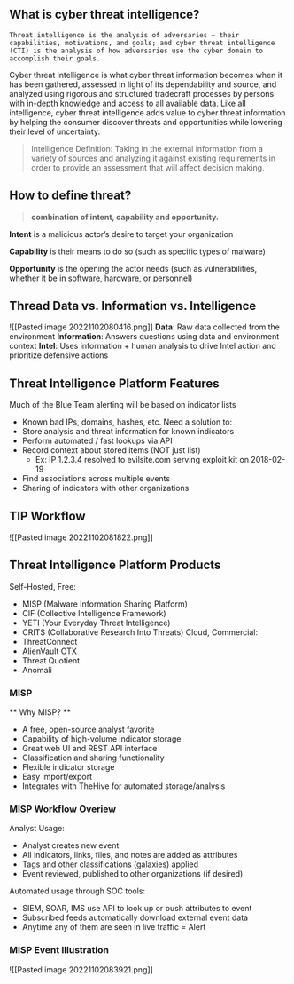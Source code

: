 ## What is cyber threat intelligence?
`Threat intelligence is the analysis of adversaries — their capabilities, motivations, and goals; and cyber threat intelligence (CTI) is the analysis of how adversaries use the cyber domain to accomplish their goals.`

Cyber threat intelligence is what cyber threat information becomes when it has been gathered, assessed in light of its dependability and source, and analyzed using rigorous and structured tradecraft processes by persons with in-depth knowledge and access to all available data. Like all intelligence, cyber threat intelligence adds value to cyber threat information by helping the consumer discover threats and opportunities while lowering their level of uncertainty.

>  Intelligence Definition: Taking in the external information from a variety of sources and analyzing it against existing requirements in order to provide an assessment that will affect decision making.

## How to define threat?
> **combination of intent, capability and opportunity.**

**Intent** is a malicious actor’s desire to target your organization 

**Capability** is their means to do so (such as specific types
of malware)

**Opportunity** is the opening
the actor needs (such as
vulnerabilities, whether it be
in software, hardware, or
personnel)

## Thread Data vs. Information vs. Intelligence
![[Pasted image 20221102080416.png]]
**Data**: Raw data collected from the environment 
**Information**: Answers questions using data and environment context 
**Intel**: Uses information + human analysis to drive Intel action and prioritize defensive actions 

## Threat Intelligence Platform Features 
Much of the Blue Team alerting will be based on indicator lists 
 * Known bad IPs, domains, hashes, etc.
Need a solution to: 
* Store analysis and threat information for known indicators 
* Perform automated / fast lookups via API 
* Record context about stored items (NOT just list)
    * Ex: IP 1.2.3.4 resolved to evilsite.com serving exploit kit on 2018-02-19 
* Find associations across multiple events 
* Sharing of indicators with other organizations 

## TIP Workflow

![[Pasted image 20221102081822.png]]

## Threat Intelligence Platform Products 
Self-Hosted, Free:
* MISP (Malware Information Sharing Platform) 
* CIF (Collective Intelligence Framework) 
* YETI (Your Everyday Threat Intelligence) 
* CRITS (Collaborative Research Into Threats) 
Cloud, Commercial: 
* ThreatConnect 
* AlienVault OTX 
* Threat Quotient 
* Anomali 

### MISP
** Why MISP? **
* A free, open-source analyst favorite 
* Capability of high-volume indicator storage 
* Great web UI and REST API interface 
* Classification and sharing functionality 
* Flexible indicator storage 
* Easy import/export 
* Integrates with TheHive for automated storage/analysis 

### MISP Workflow Overiew
Analyst Usage:
* Analyst creates new event
* All indicators, links, files, and notes are added as attributes
* Tags and other classifications (galaxies) applied
* Event reviewed, published to other organizations (if desired)

Automated usage through SOC tools:
* SIEM, SOAR, IMS use API to look up or push attributes to event
* Subscribed feeds automatically download external event data
* Anytime any of them are seen in live traffic = Alert

### MISP Event Illustration
 
![[Pasted image 20221102083921.png]]


 
 
